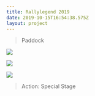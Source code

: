 ```yaml
---
title: Rallylegend 2019
date: 2019-10-15T16:54:38.575Z
layout: project
---
```

> Paddock

![](/images/dsc_0028.jpeg)

![](/images/dsc_0055.jpeg)

![](/images/dsc_0058.jpeg)

> Action: Special Stage
